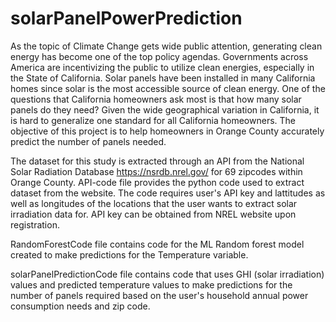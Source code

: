 # solarPanelPowerPrediction

As the topic of Climate Change gets wide public attention, generating clean energy has become one of the top policy agendas. Governments across America are incentivizing the public to utilize clean energies, especially in the State of California. Solar panels have been installed in many California homes since solar is the most accessible source of clean energy.
One of the questions that California homeowners ask most is that how many solar panels do they need? Given the wide geographical variation in California, it is hard to generalize one standard for all California homeowners. 
The objective of this project is to help homeowners in Orange County accurately predict the number of panels needed.

The dataset for this study is extracted through an API from the National Solar Radiation Database https://nsrdb.nrel.gov/ for 69 zipcodes within Orange County. API-code file provides the python code used to extract dataset from the website. The code requires user's API key and lattitudes as well as longitudes of the locations that the user wants to extract solar irradiation data for. API key can be obtained from NREL website upon registration. 

RandomForestCode file contains code for the ML Random forest model created to make predictions for the Temperature variable.

solarPanelPredictionCode file contains code that uses GHI (solar irradiation) values and predicted temperature values to make predictions for the number of panels required based on the user's household annual power consumption needs and zip code.
